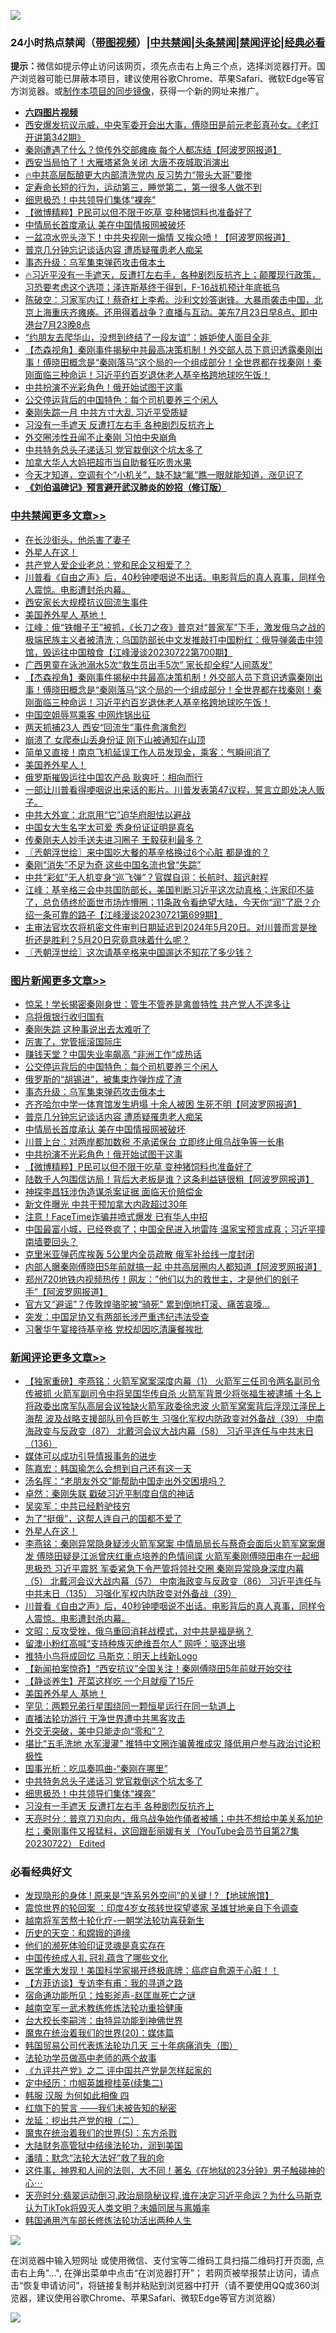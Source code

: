 ![](https://raw.githubusercontent.com/jsvpn/jsproxy/dev/64photo/fqnews-qr.jpg)

<div id="tt">
<h3>24小时热点禁闻（<a href="https://aaa.v2dns.tk/?QAjUl=BgRp5UNKRn&T5Vk=fPVH&Q59Ab=WxGE" target="_blank">带图视频</a>）|<a href="#%E4%B8%AD%E5%85%B1%E7%A6%81%E9%97%BB%E6%9B%B4%E5%A4%9A%E6%96%87%E7%AB%A0">中共禁闻</a>|<a href="#%E5%9B%BE%E7%89%87%E6%96%B0%E9%97%BB%E6%9B%B4%E5%A4%9A%E6%96%87%E7%AB%A0">头条禁闻</a>|<a href="#%E6%96%B0%E9%97%BB%E8%AF%84%E8%AE%BA%E6%9B%B4%E5%A4%9A%E6%96%87%E7%AB%A0">禁闻评论|<a href="#%E5%BF%85%E7%9C%8B%E7%BB%8F%E5%85%B8%E5%A5%BD%E6%96%87">经典必看</a></h3>
<div><b>提示：</b>微信如提示停止访问该网页，须先点击右上角三个点，选择浏览器打开。国产浏览器可能已屏蔽本项目，建议使用谷歌Chrome、苹果Safari、微软Edge等官方浏览器。或<a href="%E5%88%B6%E4%BD%9Cgit%E7%A6%81%E9%97%BB%E9%95%9C%E5%83%8F.md">制作本项目的同步镜像</a>，获得一个新的网址来推广。</div>
<ul>
<li><b><a href="http://d2.v2rss.gq/64.mp4" target="_blank">六四图片视频</a></b></li>
<li><a href="/sohnews/20230723/1911304.md">西安爆发抗议示威，中央军委开会出大事，傅晓田是前元老彭真孙女。《老灯开讲第342期》</a></li>
<li><a href="/cnnews/20230723/1911345.md">秦刚遭遇了什么？惊传外交部瘫痪 每个人都冻结【阿波罗网报道】</a></li>
<li><a href="/baitai/20230723/1911390.md">西安当局怕了！大雁塔紧急关闭 大唐不夜城取消演出</a></li>
<li><a href="/sohnews/20230723/1911429.md">🔥中共高层酝酿更大内部清洗党内 反习势力“带头大哥”要惨</a></li>
<li><a href="/lifebaike/20230723/1911400.md">定寿命长短的行为，运动第三，睡觉第二，第一很多人做不到</a></li>
<li><a href="/comments/20230723/1911356.md">细思极恐！中共领导们集体“裸奔”</a></li>
<li><a href="/topimagenews/20230723/1911308.md">【微博精粹】P民可以但不限于吃草 变种猪饲料也准备好了</a></li>
<li><a href="/topimagenews/20230723/1911368.md">中情局长首度承认 美在中国情报网被破坏</a></li>
<li><a href="/cnnews/20230723/1911403.md">一盆凉水兜头浇下！中共央视刚一煽情 又挨众喷！【阿波罗网报道】</a></li>
<li><a href="/topimagenews/20230723/1911402.md">普京几分钟忘记谈话内容 遭质疑罹患老人痴呆</a></li>
<li><a href="/topimagenews/20230724/1911493.md">事态升级：乌军集束弹药攻击俄本土</a></li>
<li><a href="/sohnews/20230723/1911472.md">🔥习近平没有一手遮天，反遭打左右手，各种剧烈反抗齐上；颠覆现行政策，习恐要考虑这个选项；泽连斯基终于得到，F-16战机预计年底抵乌</a></li>
<li><a href="/sohnews/20230723/1911428.md">陈破空：习家军内讧！蔡奇杠上李希。沙利文妙答谢锋。大暴雨袭击中国，北京上海重庆齐瘫痪。还用得着战争？直播与互动。美东7月23日早8点、即中港台7月23晚8点</a></li>
<li><a href="/funmedia/20230723/1911385.md">“约朋友去爬华山，没想到终结了一段友谊”：嫉妒使人面目全非 </a></li>
<li><a href="/comments/20230723/1911307.md">【杰森视角】秦刚事件揭秘中共最高决策机制！外交部人员下意识透露秦刚出事！傅晓田概念是“秦刚落马”这个局的一个组成部分！全世界都在找秦刚！秦刚面临三种命运！习近平约百岁退休老人基辛格跨地球吃午饭！</a></li>
<li><a href="/topimagenews/20230723/1911330.md">中共扮演不光彩角色！俄开始试图干这事</a></li>
<li><a href="/topimagenews/20230724/1911495.md">公交停运背后的中国特色：每个司机要养三个闲人</a></li>
<li><a href="/baitai/20230723/1911447.md">秦刚失踪一月 中共方寸大乱 习近平受质疑</a></li>
<li><a href="/comments/20230723/1911355.md">习没有一手遮天 反遭打左右手 各种剧烈反抗齐上</a></li>
<li><a href="/ccpdope/20230723/1911477.md">外交圈涉性丑闻不止秦刚 习怕中央崩角</a></li>
<li><a href="/comments/20230723/1911364.md">中共特务总头子递话习 党官栽倒这个坑太多了</a></li>
<li><a href="/worldnews/20230723/1911406.md">加拿大华人大妈把超市当自助餐狂吃贵水果</a></li>
<li><a href="/lifebaike/20230723/1911409.md">今天才知道，空调有个“小机关”，缺不缺“氟”瞧一眼就能知道，涨见识了</a></li>
<li><b><a href="/comments/20200207/1272816.md" target="_blank">《刘伯温碑记》预言避开武汉肺炎的妙招（修订版）</a></b></li>
</ul>
</div>

<div class="catlist">
<h3><a href="/cbnews/" target="_blank">中共禁闻</a><span><a href="/cbnews/" target="_blank" rel="nofollow">更多文章>></a></span></h3>
<ul>
<li><a href="/cbnews/20230724/1911553.md" target="_blank">在长沙街头，他杀害了妻子</a></li>
<li><a href="/comments/20230724/1911533.md" target="_blank">外星人在这！</a></li>
<li><a href="/cbnews/20230724/1911496.md" target="_blank">共产党人爱企业老总：党和民企又相爱了？</a></li>
<li><a href="/comments/20230723/1911468.md" target="_blank">川普看《自由之声》后，40秒钟哽咽说不出话。电影背后的真人真事，同样令人震惊。电影遭封杀内幕。</a></li>
<li><a href="/cbnews/20230723/1911466.md" target="_blank">西安家长大规模抗议回流生事件</a></li>
<li><a href="/comments/20230723/1911446.md" target="_blank">美国养外星人 基地！</a></li>
<li><a href="/cbnews/20230723/1911320.md" target="_blank">江峰：俄“铁帽子王”被抓，《长刀之夜》普京对“普家军”下手，激发俄乌之战的极端民族主义者被清洗；乌国防部长中文发推敲打中国粉红：俄导弹袭击中领馆，毁运往中国粮食【江峰漫谈20230722第700期】</a></li>
<li><a href="/cbnews/20230723/1911309.md" target="_blank">广西男童在泳池溺水5次“救生员出手5次” 家长却全程“人间蒸发”</a></li>
<li><a href="/comments/20230723/1911307.md" target="_blank">【杰森视角】秦刚事件揭秘中共最高决策机制！外交部人员下意识透露秦刚出事！傅晓田概念是“秦刚落马”这个局的一个组成部分！全世界都在找秦刚！秦刚面临三种命运！习近平约百岁退休老人基辛格跨地球吃午饭！</a></li>
<li><a href="/cbnews/20230723/1911292.md" target="_blank">中国空姐辱骂乘客 中网炸锅出征</a></li>
<li><a href="/cbnews/20230723/1911291.md" target="_blank">两天抓捕23人 西安“回流生”事件愈演愈烈</a></li>
<li><a href="/cbnews/20230723/1911267.md" target="_blank">崩溃了 女爬泰山丢身份证 刚下山被通知在山顶</a></li>
<li><a href="/cbnews/20230723/1911266.md" target="_blank">简单又直接！南京飞机延误工作人员发现金，乘客：气瞬间消了</a></li>
<li><a href="/comments/20230723/1911252.md" target="_blank">美国养外星人！</a></li>
<li><a href="/cbnews/20230723/1911245.md" target="_blank">俄罗斯摧毁运往中国农产品 耿爽吁：相向而行</a></li>
<li><a href="/comments/20230723/1911239.md" target="_blank">一部让川普看得哽咽说出来话的影片。川普发表第47议程，誓言立即处决人贩子。</a></li>
<li><a href="/cbnews/20230723/1911204.md" target="_blank">中共大外宣：北京用“它”迫华府胆怯以避战</a></li>
<li><a href="/cbnews/20230723/1911203.md" target="_blank">中国女大生名字太可爱 秀身份证证明是真名</a></li>
<li><a href="/cbnews/20230723/1911195.md" target="_blank">传秦刚夫人妙手送夫进习圈子 王毅获利最多？</a></li>
<li><a href="/cbnews/20230722/1911117.md" target="_blank">〖兲朝浮世绘〗来中国吃大餐的基辛格换过6个心脏 都是谁的？</a></li>
<li><a href="/cbnews/20230722/1911052.md" target="_blank">秦刚“消失”不足为奇 这些中国名流也曾“失踪”</a></li>
<li><a href="/cbnews/20230722/1911047.md" target="_blank">中共“彩虹”无人机变身“巡飞弹”？官媒自诩：长航时、超远射程</a></li>
<li><a href="/cbnews/20230722/1911033.md" target="_blank">江峰：基辛格三会中共国防部长，美国判断习近平这次动真格；许家印不装了，总负债终於面世市场炸懵圈；11条政令看绝望大陆，今天你“润”了麽？介绍一条可靠的路子【江峰漫谈20230721第699期】</a></li>
<li><a href="/comments/20230722/1911008.md" target="_blank">主审法官坎农将机密文件审判日期延迟到2024年5月20日。对川普而言是挫折还是胜利？5月20日究竟意味着什么呢？</a></li>
<li><a href="/cbnews/20230722/1911001.md" target="_blank">〖兲朝浮世绘〗这次请基辛格来中国遛达不知花了多少钱？</a></li>

</ul>
</div>
<div class="catlist">
<h3><a href="/topimagenews/" target="_blank">图片新闻</a><span><a href="/topimagenews/" target="_blank" rel="nofollow">更多文章>></a></span></h3>
<ul>
<li><a href="/topimagenews/20230724/1911574.md" target="_blank">惊呆！学长揭密秦刚身世：管生不管养是禽兽特性 共产党人不遑多让</a></li>
<li><a href="/topimagenews/20230724/1911531.md" target="_blank">乌将俄银行收归国有</a></li>
<li><a href="/topimagenews/20230724/1911521.md" target="_blank">秦刚失踪 这种事说出去太难听了</a></li>
<li><a href="/topimagenews/20230724/1911520.md" target="_blank">厉害了，党管摇滚国际庄</a></li>
<li><a href="/topimagenews/20230724/1911515.md" target="_blank">赚钱天堂？中国失业率飙高 “非洲工作”成热话</a></li>
<li><a href="/topimagenews/20230724/1911495.md" target="_blank">公交停运背后的中国特色：每个司机要养三个闲人</a></li>
<li><a href="/topimagenews/20230724/1911494.md" target="_blank">俄罗斯的“胡锡进”，被集束炸弹炸成了渣</a></li>
<li><a href="/topimagenews/20230724/1911493.md" target="_blank">事态升级：乌军集束弹药攻击俄本土</a></li>
<li><a href="/topimagenews/20230724/1911486.md" target="_blank">齐齐哈尔中学一体育馆发生坍塌 十余人被困 生死不明【阿波罗网报道】</a></li>
<li><a href="/topimagenews/20230723/1911402.md" target="_blank">普京几分钟忘记谈话内容 遭质疑罹患老人痴呆</a></li>
<li><a href="/topimagenews/20230723/1911368.md" target="_blank">中情局长首度承认 美在中国情报网被破坏</a></li>
<li><a href="/topimagenews/20230723/1911363.md" target="_blank">川普上台：对两岸都加数税 不承诺保台 立即终止俄乌战争等一长串</a></li>
<li><a href="/topimagenews/20230723/1911330.md" target="_blank">中共扮演不光彩角色！俄开始试图干这事</a></li>
<li><a href="/topimagenews/20230723/1911308.md" target="_blank">【微博精粹】P民可以但不限于吃草 变种猪饲料也准备好了</a></li>
<li><a href="/topimagenews/20230723/1911218.md" target="_blank">陆数千人包围信访局！背后大老板是谁？这条利益链很粗【阿波罗网报道】</a></li>
<li><a href="/topimagenews/20230723/1911202.md" target="_blank">神探李昌钰涉伪造谋杀案证据 面临天价赔偿金</a></li>
<li><a href="/topimagenews/20230723/1911201.md" target="_blank">新文件曝光 中共干预加拿大内政超过30年</a></li>
<li><a href="/topimagenews/20230723/1911200.md" target="_blank">注意！FaceTime诈骗井喷式爆发 已有华人中招</a></li>
<li><a href="/topimagenews/20230722/1911126.md" target="_blank">中国最富小城，已经卷疯了；中国全民进入地雷阵 温家宝预言成真；习近平撞南墙要回头？</a></li>
<li><a href="/topimagenews/20230722/1911119.md" target="_blank">克里米亚弹药库挨轰 5公里内全员疏散 俄军补给线一度封闭</a></li>
<li><a href="/topimagenews/20230722/1911073.md" target="_blank">内部人曝秦刚傅晓田5年前就搞一起 中共高层圈内人都知道【阿波罗网报道】</a></li>
<li><a href="/topimagenews/20230722/1911064.md" target="_blank">郑州720地铁内视频热传！网友：&#8221;他们以为的救世主，才是他们的刽子手”【阿波罗网报道】</a></li>
<li><a href="/topimagenews/20230722/1911046.md" target="_blank">官方又“避谣”？传敦煌骆驼被“骑死” 累到倒地打滚、痛苦哀嚎…</a></li>
<li><a href="/topimagenews/20230722/1911025.md" target="_blank">突发：中国足协又有两部长涉严重违纪违法受查</a></li>
<li><a href="/topimagenews/20230722/1911024.md" target="_blank">习奢华午宴接待基辛格 党校却因吃清廉餐挨批</a></li>

</ul>
</div>
<div class="catlist">
<h3><a href="/comments/" target="_blank">新闻评论</a><span><a href="/comments/" target="_blank" rel="nofollow">更多文章>></a></span></h3>
<ul>
<li><a href="/comments/20230724/1911570.md" target="_blank">【独家重磅】李燕铭：火箭军窝案深度内幕（1） 火箭军三任司令两名副司令传被抓 火箭军副司令中将吴国华传自杀 火箭军背景少将张福生被逮捕 十名上将政委出席军队高层会议独缺火箭军政委徐忠波 火箭军窝案背后浮现江泽民上海帮 波及战略支援部队司令巨乾生 习强化军权内防政变对外备战（39） 中南海政变与反政变（87） 北戴河会议大战内幕（58） 习近平连任与中共末日（136）</a></li>
<li><a href="/comments/20230724/1911564.md" target="_blank">媒体可以成功引导情报事务的进步</a></li>
<li><a href="/comments/20230724/1911563.md" target="_blank">陈嘉宏：韩国瑜怎么会想到自己还有这一天</a></li>
<li><a href="/comments/20230724/1911562.md" target="_blank">汤名晖：“老朋友外交”能帮助中国走出外交困境吗？</a></li>
<li><a href="/comments/20230724/1911561.md" target="_blank">卓然：秦刚失联 戳破习近平制度自信的神话</a></li>
<li><a href="/comments/20230724/1911560.md" target="_blank">吴奕军：中共已经黔驴技穷</a></li>
<li><a href="/comments/20230724/1911542.md" target="_blank">为了“挺俄”，这帮人连自己的国都不爱了</a></li>
<li><a href="/comments/20230724/1911533.md" target="_blank">外星人在这！</a></li>
<li><a href="/comments/20230724/1911510.md" target="_blank">李燕铭：秦刚异常隐身疑涉火箭军窝案 中情局局长与蔡奇会面后火箭军窝案爆发 傅晓田疑是江派曾庆红重点培养的色情间谍 火箭军秦刚傅晓田串在一起细思极恐 习近平震怒 军委紧急下令严管将领社交圈 秦刚异常隐身深度内幕（5） 北戴河会议大战内幕（57） 中南海政变与反政变（86） 习近平连任与中共末日（135） 习强化军权内防政变对外备战（39）</a></li>
<li><a href="/comments/20230723/1911468.md" target="_blank">川普看《自由之声》后，40秒钟哽咽说不出话。电影背后的真人真事，同样令人震惊。电影遭封杀内幕。</a></li>
<li><a href="/comments/20230723/1911463.md" target="_blank">文昭：反攻受挫，俄乌重回消耗战模式，对中共是福是祸？</a></li>
<li><a href="/comments/20230723/1911453.md" target="_blank">留澳小粉红高喊“支持种族灭绝维吾尔人” 网呼：驱逐出境</a></li>
<li><a href="/comments/20230723/1911452.md" target="_blank">推特小鸟将成回忆 马斯克：明天上线新Logo</a></li>
<li><a href="/comments/20230723/1911451.md" target="_blank">【新闻拍案惊奇】“西安抗议”全国关注！秦刚傅晓田5年前就开始交往</a></li>
<li><a href="/comments/20230723/1911450.md" target="_blank">【静谈养生】芹菜这样吃 一个月就瘦了15斤</a></li>
<li><a href="/comments/20230723/1911446.md" target="_blank">美国养外星人 基地！</a></li>
<li><a href="/comments/20230723/1911444.md" target="_blank">罕见：两颗兄弟行星围绕同一颗恒星运行在同一轨道上</a></li>
<li><a href="/comments/20230723/1911423.md" target="_blank">直播法轮功游行 干净世界遭中共黑客攻击</a></li>
<li><a href="/comments/20230723/1911422.md" target="_blank">外交无突破，美中只能走向“零和”？</a></li>
<li><a href="/comments/20230723/1911421.md" target="_blank">堪比“五毛洗地 水军漫灌” 推特中文圈诈骗黄推成灾 降低用户参与政治讨论积极性</a></li>
<li><a href="/comments/20230723/1911408.md" target="_blank">国事光析：吃瓜奏鸣曲-“秦刚在哪里”</a></li>
<li><a href="/comments/20230723/1911364.md" target="_blank">中共特务总头子递话习 党官栽倒这个坑太多了</a></li>
<li><a href="/comments/20230723/1911356.md" target="_blank">细思极恐！中共领导们集体“裸奔”</a></li>
<li><a href="/comments/20230723/1911355.md" target="_blank">习没有一手遮天 反遭打左右手 各种剧烈反抗齐上</a></li>
<li><a href="/comments/20230723/1911350.md" target="_blank">天亮时分：普京刀刃向内，俄乌战争始作俑者被捕；中共不想给中美关系加护栏；秦刚事件又报猛料，这回跟彭丽媛有关（YouTube会员节目第27集 20230722） Edited</a></li>

</ul>
</div>

<div class="catlist">
<h3>必看经典好文</h3>
<ul>
<li><a href="/bannedvideo/20220611/1744386.md" target="_blank">发现隐形的身体 ! 原来是“连系另外空间”的关键 ! ? 【地球旅馆】</a></li>
<li><a href="/comments/20210307/1499941.md" target="_blank">震惊世界的轮回案 ：印度4岁女孩转世探望婆家 圣雄甘地亲自下令调查</a></li>
<li><a href="/comments/20200123/1263458.md" target="_blank">越南将军苦熬十轮化疗-一朝学法轮功喜获新生</a></li>
<li><a href="/cbnews/20190219/1083302.md" target="_blank">历史的天空：和嫦娥的道缘</a></li>
<li><a href="/ssgc/20220828/1777549.md" target="_blank">他们的濒死体验印证灵魂是真实存在</a></li>
<li><a href="/bannedvideo/20211002/1631942.md" target="_blank">中国传统成人礼 冠礼蕴含了哪些文化</a></li>
<li><a href="/comments/20201115/1431139.md" target="_blank">医学重大发现！美国科学家揭开终极底牌：癌症自愈源于心脏！！</a></li>
<li><a href="/comments/20210804/1600181.md" target="_blank">【方菲访谈】专访李有甫：我的寻道之路</a></li>
<li><a href="/tculture/20151001/455916.md" target="_blank">宿命通功能所见：烛影斧声-赵匡胤死亡之谜</a></li>
<li><a href="/comments/20190807/1170993.md" target="_blank">越南空军一武术教练修炼法轮功重拾健康</a></li>
<li><a href="/aomi/life/20141109/310549.md" target="_blank">台大校长李嗣涔：由特异功能到神佛世界</a></li>
<li><a href="/comments/20180725/976787.md" target="_blank">魔鬼在统治着我们的世界(20)：媒体篇</a></li>
<li><a href="/comments/20230427/1875415.md" target="_blank">韩国贸易公司代表炼法轮功几天 三十年病痛消失（图）</a></li>
<li><a href="/comments/20200629/1352533.md" target="_blank">法轮功学员做高中老师的两个故事</a></li>
<li><a href="/bookonline/20131116/201055.md" target="_blank">《九评共产党》之二 评中国共产党是怎样起家的</a></li>
<li><a href="/tculture/20161102/608445.md" target="_blank">定中经历：巾帼英雄穆桂英(续集二)</a></li>
<li><a href="/bannedvideo/20220403/1714030.md" target="_blank">韩服 汉服 为何如此相像 四</a></li>
<li><a href="/comments/20221219/1825441.md" target="_blank">红旗下的誓言 ——我们未被告知的秘密</a></li>
<li><a href="/comments/20200928/1404653.md" target="_blank">龙延：挖出共产党的根（二）</a></li>
<li><a href="/topimagenews/20180524/946967.md" target="_blank">魔鬼在统治着我们的世界(5)：东方杀戮</a></li>
<li><a href="/cbnews/20220713/1757692.md" target="_blank">大陆财务高管狱中结缘法轮功，润到美国</a></li>
<li><a href="/comments/20210312/1502968.md" target="_blank">潘晴：默念“法轮大法好”救了我的命</a></li>
<li><a href="/comments/20220722/1761738.md" target="_blank">这件事，神界和人间的法则，大不同！著名《在地狱的23分钟》男子触碰神的心⋯</a></li>
<li><a href="/cbnews/20220620/1747851.md" target="_blank">天亮时分:翡翠运动倒习,政治局隐秘议程,谁在决定习近平命运？为什么马斯克认为TikTok将毁灭人类文明？未婚同居与离婚率</a></li>
<li><a href="/cbnews/20220922/1787482.md" target="_blank">韩国通用汽车部长修炼法轮功活出两种人生</a></li>

</ul>
</div>

![](https://raw.githubusercontent.com/jsvpn/jsproxy/dev/64photo/fqnews-qr.jpg)

在浏览器中输入短网址 或使用微信、支付宝等二维码工具扫描二维码打开页面, 点击右上角"...", 在弹出菜单中点击“在浏览器打开”； 若网页被举报禁止访问，请点击“恢复申请访问”，将链接复制并粘贴到浏览器中打开（请不要使用QQ或360浏览器，建议使用谷歌Chrome、苹果Safari、微软Edge等官方浏览器）

![](https://raw.githubusercontent.com/jsvpn/jsproxy/dev/64photo/wx.jpg)